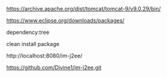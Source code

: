 https://archive.apache.org/dist/tomcat/tomcat-9/v9.0.29/bin/


https://www.eclipse.org/downloads/packages/

dependency:tree

clean install package

http://localhost:8080/im-j2ee/

https://github.com/Divine1/im-j2ee.git
